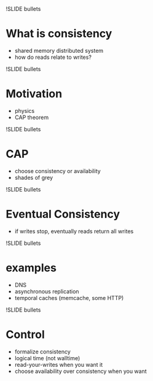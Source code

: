 !SLIDE bullets

# What is consistency #

* shared memory distributed system
* how do reads relate to writes?

!SLIDE bullets

# Motivation #

* physics
* CAP theorem

!SLIDE bullets

# CAP

* choose consistency or availability
* shades of grey

!SLIDE bullets

# Eventual Consistency

* if writes stop, eventually reads return all writes

!SLIDE bullets

# examples

* DNS
* asynchronous replication
* temporal caches (memcache, some HTTP)

!SLIDE bullets

# Control

* formalize consistency
* logical time (not walltime)
* read-your-writes when you want it
* choose availability over consistency when you want

